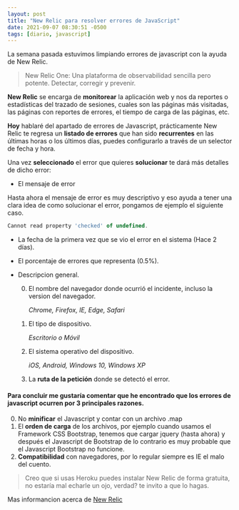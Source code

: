 ```yaml
---
layout: post
title: "New Relic para resolver errores de JavaScript"
date: 2021-09-07 08:30:51 -0500
tags: [diario, javascript]
---
```


La semana pasada estuvimos limpiando errores de javascript con la ayuda de New Relic.

> New Relic One: Una plataforma de observabilidad sencilla pero potente.
> Detectar, corregir y prevenir.

**New Relic** se encarga de **monitorear** la aplicación web y nos da reportes o estadísticas del trazado de sesiones, cuales son las páginas más visitadas, las páginas con reportes de errores, el tiempo de carga de las páginas, etc.

**Hoy** hablaré del apartado de errores de Javascript, prácticamente New Relic te regresa un **listado de errores** que han sido **recurrentes** en las últimas horas o los últimos días, puedes configurarlo a través de un selector de fecha y hora.

Una vez **seleccionado** el error que quieres **solucionar** te dará más detalles de dicho error:

- El mensaje de error

Hasta ahora el mensaje de error es muy descriptivo y eso ayuda a tener una clara idea de como solucionar el error, pongamos de ejemplo el siguiente caso.

```javascript
Cannot read property 'checked' of undefined.
```

- La fecha de la primera vez que se vio el error en el sistema (Hace 2 días).

- El porcentaje de errores que representa (0.5%).

- Descripcion general.

  0. El nombre del navegador donde ocurrió el incidente, incluso la version del navegador.

     _Chrome, Firefox, IE, Edge, Safari_

  1. El tipo de dispositivo.

     _Escritorio o Móvil_

  2. El sistema operativo del dispositivo.

     _iOS, Android, Windows 10, Windows XP_

  3. La **ruta de la petición** donde se detectó el error.

#### Para concluir me gustaría comentar que he encontrado que los errores de javascript ocurren por 3 principales razones.

0. No **minificar** el Javascript y contar con un archivo .map
1. El **orden de carga** de los archivos, por ejemplo cuando usamos el Framework CSS Bootstrap, tenemos que cargar jquery (hasta ahora) y después el Javascript de Bootstrap de lo contrario es muy probable que el Javascript Bootstrap no funcione.
2. **Compatibilidad** con navegadores, por lo regular siempre es IE el malo del cuento.

> Creo que si usas Heroku puedes instalar New Relic de forma gratuita, no estaría mal echarle un ojo, verdad? te invito a que lo hagas.

Mas informancion acerca de [New Relic](https://newrelic.com/es/resources/datasheets/new-relic-one)
